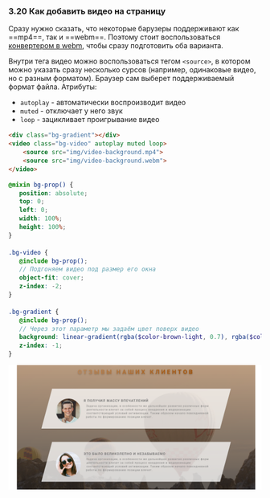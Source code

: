 ### **3.20 Как добавить видео на страницу**

Сразу нужно сказать, что некоторые барузеры поддерживают как ==mp4==, так и ==webm==. Поэтому стоит воспользоваться [конвертером в webm](https://video.online-convert.com/convert-to-webm), чтобы сразу подготовить оба варианта.

Внутри тега видео можно воспользоваться тегом `<source>`, в котором можно указать сразу несколько сурсов (например, одинаковые видео, но с разным форматом). Браузер сам выберет поддерживаемый формат файла.
Атрибуты:
- `autoplay` - автоматически воспроизводит видео
- `muted` - отключает у него звук
- `loop` - зацикливает проигрывание видео

```HTML
<div class="bg-gradient"></div>  
<video class="bg-video" autoplay muted loop>  
    <source src="img/video-background.mp4">  
    <source src="img/video-background.webm">  
</video>
```

```SCSS
@mixin bg-prop() {  
   position: absolute;  
   top: 0;  
   left: 0;  
   width: 100%;  
   height: 100%;  
}  
  
.bg-video {  
   @include bg-prop();  
   // Подгоняем видео под размер его окна
   object-fit: cover;  
   z-index: -2;  
}  
  
.bg-gradient {  
   @include bg-prop();  
   // Через этот параметр мы задаём цвет поверх видео
   background: linear-gradient(rgba($color-brown-light, 0.7), rgba($color-black, 0.7));  
   z-index: -1;  
}
```

![](_png/108f0f96e4de1784e4c3cda23cfa0728.png)